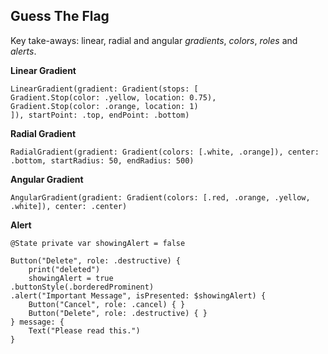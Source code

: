 ## Guess The Flag

Key take-aways: linear, radial and angular _gradients_, _colors_, _roles_ and _alerts_.

**Linear Gradient**   
```
LinearGradient(gradient: Gradient(stops: [
Gradient.Stop(color: .yellow, location: 0.75),
Gradient.Stop(color: .orange, location: 1)
]), startPoint: .top, endPoint: .bottom)
```

**Radial Gradient**  
```
RadialGradient(gradient: Gradient(colors: [.white, .orange]), center: .bottom, startRadius: 50, endRadius: 500)
```
**Angular Gradient** 
```
AngularGradient(gradient: Gradient(colors: [.red, .orange, .yellow, .white]), center: .center)
```

**Alert**  
```
@State private var showingAlert = false

Button("Delete", role: .destructive) {
    print("deleted")
    showingAlert = true
.buttonStyle(.borderedProminent)
.alert("Important Message", isPresented: $showingAlert) {
    Button("Cancel", role: .cancel) { }
    Button("Delete", role: .destructive) { }
} message: {
    Text("Please read this.")
}
```

<!--
<p align="center">
#<img src="" width="350">
#</p>
#-->
